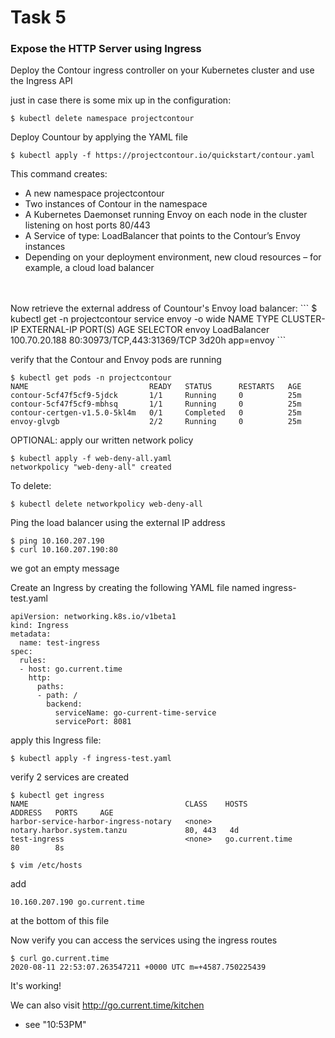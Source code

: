 # Task 5
### Expose the HTTP Server using Ingress
Deploy the Contour ingress controller on your Kubernetes cluster and use the Ingress API

just in case there is some mix up in the configuration:
```
$ kubectl delete namespace projectcontour
```


Deploy Countour by applying the YAML file
```
$ kubectl apply -f https://projectcontour.io/quickstart/contour.yaml
```
This command creates:
- A new namespace projectcontour
- Two instances of Contour in the namespace
- A Kubernetes Daemonset running Envoy on each node in the cluster listening on host ports 80/443
- A Service of type: LoadBalancer that points to the Contour’s Envoy instances
- Depending on your deployment environment, new cloud resources – for example, a cloud load balancer

<br>
<br>
Now retrieve the external address of Countour's Envoy load balancer:
```
$ kubectl get -n projectcontour service envoy -o wide
NAME    TYPE           CLUSTER-IP      EXTERNAL-IP   PORT(S)                      AGE     SELECTOR
envoy   LoadBalancer   100.70.20.188   <pending>     80:30973/TCP,443:31369/TCP   3d20h   app=envoy
```

verify that the Contour and Envoy pods are running
```
$ kubectl get pods -n projectcontour
NAME                           READY   STATUS      RESTARTS   AGE
contour-5cf47f5cf9-5jdck       1/1     Running     0          25m
contour-5cf47f5cf9-mbhsq       1/1     Running     0          25m
contour-certgen-v1.5.0-5kl4m   0/1     Completed   0          25m
envoy-glvgb                    2/2     Running     0          25m
```

OPTIONAL: apply our written network policy
```
$ kubectl apply -f web-deny-all.yaml
networkpolicy "web-deny-all" created
```
To delete:
```
$ kubectl delete networkpolicy web-deny-all
```


Ping the load balancer using the external IP address
```
$ ping 10.160.207.190
$ curl 10.160.207.190:80
```
we got an empty message


Create an Ingress by creating the following YAML file named ingress-test.yaml
```
apiVersion: networking.k8s.io/v1beta1
kind: Ingress
metadata:
  name: test-ingress
spec:
  rules:
  - host: go.current.time
    http:
      paths:
      - path: /
        backend:
          serviceName: go-current-time-service
          servicePort: 8081
```

apply this Ingress file:
```
$ kubectl apply -f ingress-test.yaml
```

verify 2 services are created
```
$ kubectl get ingress
NAME                                   CLASS    HOSTS                        ADDRESS   PORTS     AGE
harbor-service-harbor-ingress-notary   <none>   notary.harbor.system.tanzu             80, 443   4d
test-ingress                           <none>   go.current.time                        80        8s

$ vim /etc/hosts
```
add 
```
10.160.207.190 go.current.time
``` 
at the bottom of this file


Now verify you can access the services using the ingress routes
```
$ curl go.current.time
2020-08-11 22:53:07.263547211 +0000 UTC m=+4587.750225439
```
It's working! 

We can also visit http://go.current.time/kitchen
- see "10:53PM"
